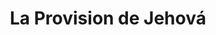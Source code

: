 ---
title: "La Provision de Jehová"
url: /urbanizacion-nuevo-lourdes/la-provision-de-jehova/
shop: frutería
---